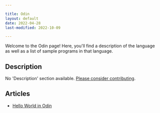```yaml
---

title: Odin
layout: default
date: 2022-04-28
last-modified: 2022-10-09

---
```


Welcome to the Odin page! Here, you'll find a description of the language as well as a list of sample programs in that language.

## Description

No 'Description' section available. [Please consider contributing](https://github.com/TheRenegadeCoder/sample-programs-website).

## Articles

- [Hello World in Odin](https://sampleprograms.io/projects/hello-world/odin)